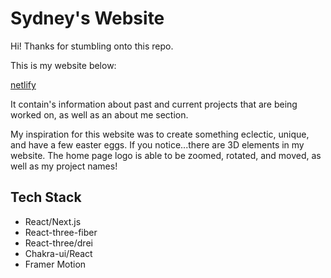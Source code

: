 # Sydney's Website

Hi! Thanks for stumbling onto this repo.

This is my website below:

[netlify](https://sydneyrd-portfolio.netlify.app/)

It contain's information about past and current projects that are being worked on, as well as an about me section.

My inspiration for this website was to create something eclectic, unique, and have a few easter eggs.
If you notice...there are 3D elements in my website. The home page logo is able to be zoomed, rotated, and moved, as well as my project names!

## Tech Stack

- React/Next.js
- React-three-fiber
- React-three/drei
- Chakra-ui/React
- Framer Motion
